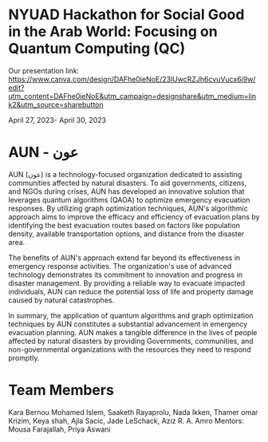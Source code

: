# NYUAD Hackathon for Social Good in the Arab World: Focusing on Quantum Computing (QC)
Our presentation link: https://www.canva.com/design/DAFhe0ieNoE/23lUwcRZJh6cvuVucx6i9w/edit?utm_content=DAFhe0ieNoE&utm_campaign=designshare&utm_medium=link2&utm_source=sharebutton

April 27, 2023- April 30, 2023

# AUN - عون
AUN (عون) is a technology-focused organization dedicated to assisting communities affected by natural disasters. To aid governments, citizens, and NGOs during crises, AUN has developed an innovative solution that leverages quantum algorithms (QAOA) to optimize emergency evacuation responses. By utilizing graph optimization techniques, AUN's algorithmic approach aims to improve the efficacy and efficiency of evacuation plans by identifying the best evacuation routes based on factors like population density, available transportation options, and distance from the disaster area.

The benefits of AUN's approach extend far beyond its effectiveness in emergency response activities. The organization's use of advanced technology demonstrates its commitment to innovation and progress in disaster management. By providing a reliable way to evacuate impacted individuals, AUN can reduce the potential loss of life and property damage caused by natural catastrophes.

In summary, the application of quantum algorithms and graph optimization techniques by AUN constitutes a substantial advancement in emergency evacuation planning. AUN makes a tangible difference in the lives of people affected by natural disasters by providing Governments, communities, and non-governmental organizations with the resources they need to respond promptly.

# Team Members
Kara Bernou Mohamed Islem, Saaketh Rayaprolu, Nada Ikken, Thamer omar Krizim, Keya shah, Ajla Sacic, Jade LeSchack, Aziz R. A. Amro
Mentors: Mousa Farajallah, Priya Aswani
